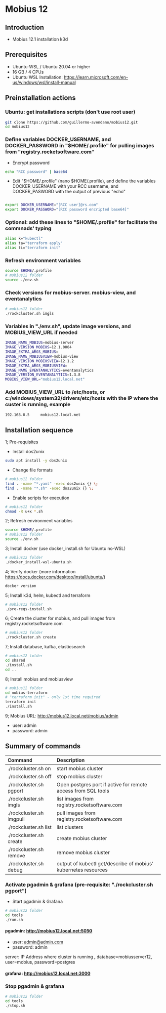 # Mobius 12

## Introduction

- Mobius 12.1 installation k3d

## Prerequisites

- Ubuntu-WSL / Ubuntu 20.04 or higher
- 16 GB / 4 CPUs
- Ubuntu WSL Installation: <https://learn.microsoft.com/en-us/windows/wsl/install-manual>

## Preinstallation actions

### Ubuntu: get installations scripts (don't use root user)

```bash
git clone https://github.com/guillermo-avendano/mobius12.git
cd mobius12
```

### Define variables DOCKER_USERNAME, and DOCKER_PASSWORD in "$HOME/.profile" for pulling images from "registry.rocketsoftware.com"

- Encrypt password

```bash
echo "RCC password" | base64
```

- Edit "$HOME/.profile" (nano $HOME/.profile), and define the variables DOCKER_USERNAME with your RCC username, and DOCKER_PASWORD with the output of previous "echo"

```bash

export DOCKER_USERNAME="[RCC user]@rs.com"
export DOCKER_PASSWORD="[RCC password encripted base64]"
```

### Optional: add these lines to "$HOME/.profile" for facilitate the commnads' typing

```bash
alias k="kubectl"
alias ta="terraform apply"
alias ti="terraform init"
```

### Refresh environment variables

```bash
source $HOME/.profile
# mobius12 folder
source ./env.sh
```

### Check versions for mobius-server. mobius-view, and eventanalytics

```bash
# mobius12 folder
./rockcluster.sh imgls
```

### Variables in "./env.sh", update image versions, and MOBIUS_VIEW_URL if needed

```bash
IMAGE_NAME_MOBIUS=mobius-server
IMAGE_VERSION_MOBIUS=12.1.0004
IMAGE_EXTRA_ARGS_MOBIUS=
IMAGE_NAME_MOBIUSVIEW=mobius-view
IMAGE_VERSION_MOBIUSVIEW=12.1.2
IMAGE_EXTRA_ARGS_MOBIUSVIEW=
IMAGE_NAME_EVENTANALYTICS=eventanalytics
IMAGE_VERSION_EVENTANALYTICS=1.3.8
MOBIUS_VIEW_URL="mobius12.local.net"
```

### Add MOBIUS_VIEW_URL to /etc/hosts, or c:/windows/system32/drivers/etc/hosts with the IP where the custer is running, example

```bash
192.168.0.5     mobius12.local.net
```

## Installation sequence

1; Pre-requisites

- Install dos2unix

```bash
sudo apt install -y dos2unix
```

- Change file formats

```bash
# mobius12 folder
find . -name "*.yaml" -exec dos2unix {} \;
find . -name "*.sh" -exec dos2unix {} \;
```

- Enable scripts for execution

```bash
# mobius12 folder
chmod -R u+x *.sh
```

2; Refresh environment variables

```bash
source $HOME/.profile
# mobius12 folder
source ./env.sh
```

3; Install docker (use docker_install.sh for Ubuntu no-WSL)

```bash
# mobius12 folder
./docker_install-wsl-ubuntu.sh
```

4; Verify docker (more information <https://docs.docker.com/desktop/install/ubuntu/>)

```bash
docker version
```

5; Install k3d, helm, kubectl and terraform

```bash
# mobius12 folder
./pre-reqs-install.sh
```

6; Create the cluster for mobius, and pull images from registry.rocketsoftware.com

```bash
# mobius12 folder
./rockcluster.sh create
```

7; Install database, kafka, elasticsearch

```bash
# mobius12 folder
cd shared
./install.sh
cd ..
```

8; Install mobius and mobiusview

```bash
# mobius12 folder
cd mobius-terraform
# "terraform init" - only 1st time required
terraform init
./install.sh
```

9; Mobius URL: <http://mobius12.local.net/mobius/admin>

- user: admin
- password: admin

## Summary of commands

| Command | Description |
|:---|:---|
| ./rockcluster.sh on | start mobius cluster |
| ./rockcluster.sh off | stop mobius cluster |
| ./rockcluster.sh pgport | Open postgres port if active for remote access from SQL tools |
| ./rockcluster.sh imgls | list images from registry.rocketsoftware.com |
| ./rockcluster.sh imgpull | pull images from registry.rocketsoftware.com |
| ./rockcluster.sh list | list clusters |
| ./rockcluster.sh create | create mobius cluster |
| ./rockcluster.sh remove | remove mobius cluster |
| ./rockcluster.sh debug | output of kubectl get/describe of mobius' kubernetes resources |

### Activate pgadmin & grafana (pre-requisite: "./rockcluster.sh pgport")

- Start pgadmin & Grafana

```bash
# mobius12 folder
cd tools
./run.sh
```

#### pgadmin: <http://mobius12.local.net:5050>

- user: <admin@admin.com>
- password: admin

server: IP Address where cluster is running , database=mobiusserver12, user=mobius, password=postgres

#### grafana: <http://mobius12.local.net:3000>

### Stop pgadmin & grafana

```bash
# mobius12 folder
cd tools
./stop.sh
```

